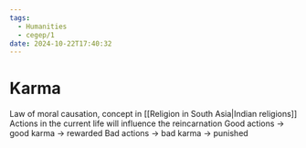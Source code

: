 ```yaml
---
tags:
  - Humanities
  - cegep/1
date: 2024-10-22T17:40:32
---
```


# Karma

Law of moral causation, concept in [[Religion in South Asia|Indian religions]]
Actions in the current life will influence the reincarnation
Good actions -> good karma -> rewarded
Bad actions -> bad karma -> punished
